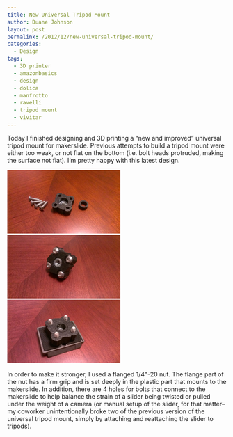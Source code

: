 ```yaml
---
title: New Universal Tripod Mount
author: Duane Johnson
layout: post
permalink: /2012/12/new-universal-tripod-mount/
categories:
  - Design
tags:
  - 3D printer
  - amazonbasics
  - design
  - dolica
  - manfrotto
  - ravelli
  - tripod mount
  - vivitar
---
```


Today I finished designing and 3D printing a “new and improved” universal tripod mount for makerslide. Previous attempts to build a tripod mount were either too weak, or not flat on the bottom (i.e. bolt heads protruded, making the surface not flat). I’m pretty happy with this latest design.

<div class="gallery">
  <a rel="gallery20121227" href="/images/2012-12/2012-12-26-universal-tripod-mount-parts.jpg" class="fancybox"><img width="260" src="/images/2012-12/2012-12-26-universal-tripod-mount-parts.jpg"></a>
  <a rel="gallery20121227" href="/images/2012-12/2012-12-26-universal-tripod-mount-upright.jpg" class="fancybox"><img width="260" src="/images/2012-12/2012-12-26-universal-tripod-mount-upright.jpg"></a>
  <a rel="gallery20121227" href="/images/2012-12/2012-12-26-universal-tripod-mount-connected.jpg" class="fancybox"><img width="260" src="/images/2012-12/2012-12-26-universal-tripod-mount-connected.jpg"></a>
</div>

In order to make it stronger, I used a flanged 1/4"-20 nut. The flange part of the nut has a firm grip and is set deeply in the plastic part that mounts to the makerslide. In addition, there are 4 holes for bolts that connect to the makerslide to help balance the strain of a slider being twisted or pulled under the weight of a camera (or manual setup of the slider, for that matter–my coworker unintentionally broke two of the previous version of the universal tripod mount, simply by attaching and reattaching the slider to tripods).
